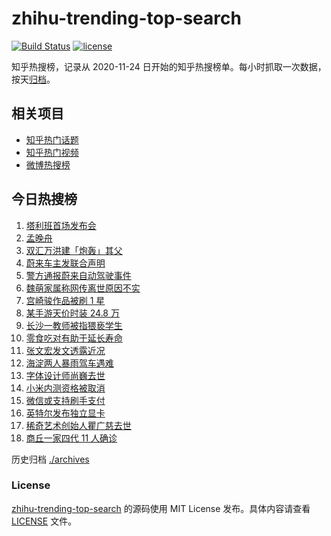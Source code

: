 # zhihu-trending-top-search

[![Build Status](https://github.com/justjavac/zhihu-trending-top-search/workflows/ci/badge.svg?branch=main)](https://github.com/justjavac/zhihu-trending-top-search/actions)
[![license](https://img.shields.io/github/license/justjavac/zhihu-trending-top-search)](https://github.com/justjavac/zhihu-trending-top-search/blob/main/LICENSE)

知乎热搜榜，记录从 2020-11-24 日开始的知乎热搜榜单。每小时抓取一次数据，按天[归档](./archives)。

## 相关项目

- [知乎热门话题](https://github.com/justjavac/zhihu-trending-hot-questions)
- [知乎热门视频](https://github.com/justjavac/zhihu-trending-hot-video)
- [微博热搜榜](https://github.com/justjavac/weibo-trending-hot-search)

## 今日热搜榜

<!-- BEGIN -->
<!-- 最后更新时间 Thu Aug 19 2021 10:16:01 GMT+0800 (China Standard Time) -->

1. [塔利班首场发布会](https://www.zhihu.com/search?q=塔利班)
1. [孟晚舟](https://www.zhihu.com/search?q=孟晚舟)
1. [双汇万洪建「炮轰」其父](https://www.zhihu.com/search?q=双汇)
1. [蔚来车主发联合声明](https://www.zhihu.com/search?q=蔚来)
1. [警方通报蔚来自动驾驶事件](https://www.zhihu.com/search?q=蔚来)
1. [魏萌家属称网传离世原因不实](https://www.zhihu.com/search?q=魏萌)
1. [宫崎骏作品被刷 1 星](https://www.zhihu.com/search?q=宫崎骏)
1. [某手游天价时装 24.8 万](https://www.zhihu.com/search?q=一梦江湖)
1. [长沙一教师被指猥亵学生](https://www.zhihu.com/search?q=长郡中学)
1. [零食吃对有助于延长寿命](https://www.zhihu.com/search?q=零食)
1. [张文宏发文透露近况](https://www.zhihu.com/search?q=张文宏)
1. [海淀两人暴雨驾车遇难](https://www.zhihu.com/search?q=驾车涉水)
1. [字体设计师尚巍去世](https://www.zhihu.com/search?q=尚巍)
1. [小米内测资格被取消](https://www.zhihu.com/search?q=MIUI内测)
1. [微信或支持刷手支付](https://www.zhihu.com/search?q=刷手支付)
1. [英特尔发布独立显卡](https://www.zhihu.com/search?q=英特尔锐炫)
1. [稀奇艺术创始人瞿广慈去世](https://www.zhihu.com/search?q=瞿广慈)
1. [商丘一家四代 11 人确诊](https://www.zhihu.com/search?q=商丘疫情)

<!-- END -->

历史归档 [./archives](./archives)

### License

[zhihu-trending-top-search](https://github.com/justjavac/zhihu-trending-top-search)
的源码使用 MIT License 发布。具体内容请查看 [LICENSE](./LICENSE) 文件。
